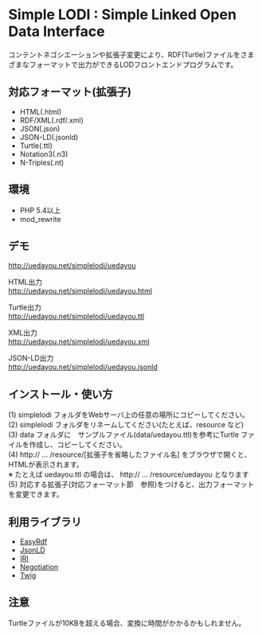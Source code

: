 # Simple LODI : Simple Linked Open Data Interface

コンテントネゴシエーションや拡張子変更により、RDF(Turtle)ファイルをさまざまなフォーマットで出力ができるLODフロントエンドプログラムです。

## 対応フォーマット(拡張子)

- HTML(.html)
- RDF/XML(.rdf/.xml)
- JSON(.json)
- JSON-LD(.jsonld)
- Turtle(.ttl)
- Notation3(.n3)
- N-Triples(.nt)

## 環境

- PHP 5.4以上
- mod_rewrite

## デモ

<http://uedayou.net/simplelodi/uedayou>

HTML出力  
<http://uedayou.net/simplelodi/uedayou.html>

Turtle出力  
<http://uedayou.net/simplelodi/uedayou.ttl>

XML出力  
<http://uedayou.net/simplelodi/uedayou.xml>

JSON-LD出力  
<http://uedayou.net/simplelodi/uedayou.jsonld>

## インストール・使い方

(1) simplelodi フォルダをWebサーバ上の任意の場所にコピーしてください。  
(2) simplelodi フォルダをリネームしてください(たとえば、resource など)  
(3) data フォルダに　サンプルファイル(data/uedayou.ttl)を参考にTurtle ファイルを作成し、コピーしてください。  
(4) http:// ... /resource/[拡張子を省略したファイル名] をブラウザで開くと、HTMLが表示されます。  
※ たとえば uedayou.ttl の場合は、 http:// ... /resource/uedayou となります  
(5) 対応する拡張子(対応フォーマット節　参照)をつけると、出力フォーマットを変更できます。  

## 利用ライブラリ

- [EasyRdf](http://www.easyrdf.org/)
- [JsonLD](https://github.com/lanthaler/JsonLD)
- [IRI](https://github.com/lanthaler/IRI)
- [Negotiation](http://williamdurand.fr/Negotiation/)
- [Twig](http://twig.sensiolabs.org/)

## 注意

Turtleファイルが10KBを超える場合、変換に時間がかかるかもしれません。
